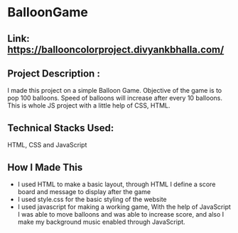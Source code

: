 # BalloonGame

## Link: https://ballooncolorproject.divyankbhalla.com/

## Project Description :
I made this project on a simple Balloon Game. Objective of the game is to pop 100 balloons. Speed of balloons will increase after every 10 balloons. This is whole JS project with a little help of CSS, HTML.

## Technical Stacks Used:
HTML, CSS and JavaScript

## How I Made This
 * I used HTML to make a basic layout, through HTML I define a score board and message to display after the game
 * I used style.css for the basic styling of the website
 * I used javascript for making a working game, With the help of JavaScript I was able to move balloons and was able to increase score, and also I make my background music enabled through JavaScript.

